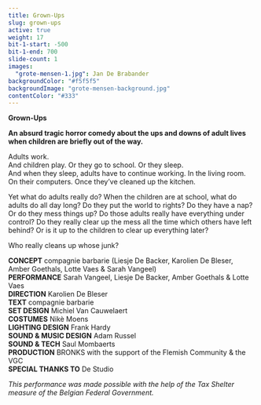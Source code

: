```yaml
---
title: Grown-Ups
slug: grown-ups
active: true
weight: 17
bit-1-start: -500
bit-1-end: 700
slide-count: 1
images:
  "grote-mensen-1.jpg": Jan De Brabander
backgroundColor: "#f5f5f5"
backgroundImage: "grote-mensen-background.jpg"
contentColor: "#333"
---
```

**Grown-Ups**<br>

**An absurd tragic horror comedy about the ups and downs of adult lives when children are briefly out of the way.**<br>

Adults work.<br>
And children play. Or they go to school. Or they sleep.<br>
And when they sleep, adults have to continue working. In the living room. On their computers. Once they’ve cleaned up the kitchen.<br>   

Yet what do adults really do? When the children are at school, what do adults do all day long? Do they put the world to rights? Do they have a nap? Or do they mess things up? Do those adults really have everything under control? Do they really clear up the mess all the time which others have left behind? Or is it up to the children to clear up everything later?   

Who really cleans up whose junk? 


**CONCEPT** compagnie barbarie (Liesje De Backer, Karolien De Bleser, Amber Goethals, Lotte Vaes & Sarah Vangeel)<br>
**PERFORMANCE** Sarah Vangeel, Liesje De Backer, Amber Goethals & Lotte Vaes<br>
**DIRECTION** Karolien De Bleser<br>
**TEXT** compagnie barbarie<br>
**SET DESIGN** Michiel Van Cauwelaert<br>
**COSTUMES** Nikè Moens<br>
**LIGHTING DESIGN** Frank Hardy<br>
**SOUND & MUSIC DESIGN** Adam Russel<br>
**SOUND & TECH** Saul Mombaerts<br>
**PRODUCTION** BRONKS with the support of the Flemish Community & the VGC<br>
**SPECIAL THANKS TO** De Studio<br>

*This performance was made possible with the help of the Tax Shelter measure of the Belgian Federal Government.*
